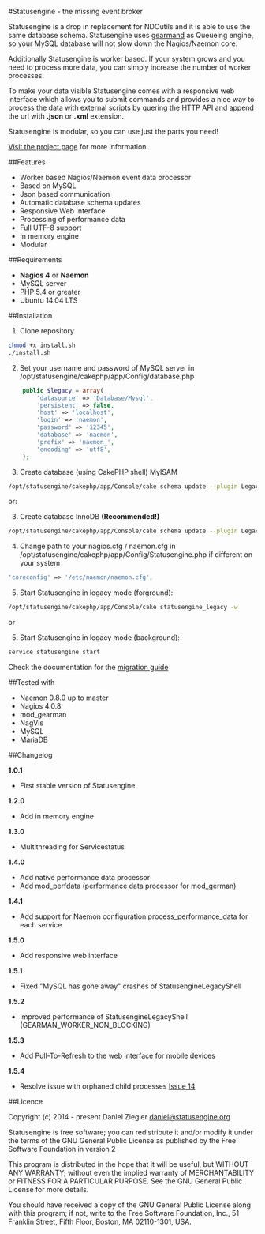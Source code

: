 #Statusengine  - the missing event broker

Statusengine is a drop in replacement for NDOutils and it is able to use the same
database schema. Statusengine uses [gearmand](https://github.com/gearman) as Queueing engine,
so your MySQL database will not slow down the Nagios/Naemon core.

Additionally Statusengine is worker based. If your system grows and you need to process
more data, you can simply increase the number of worker processes.

To make your data visible Statusengine comes with a responsive web interface which
allows you to submit commands and provides a nice way to process the data with external
scripts by quering the HTTP API and append the url with **.json** or **.xml** extension.

Statusengine is modular, so you can use just the parts you need!

[Visit the project page](http://www.statusengine.org) for more information.

##Features
- Worker based Nagios/Naemon event data processor
- Based on MySQL
- Json based communication
- Automatic database schema updates
- Responsive Web Interface
- Processing of performance data
- Full UTF-8 support
- In memory engine
- Modular

##Requirements
- **Nagios 4** or **Naemon**
- MySQL server
- PHP 5.4 or greater
- Ubuntu 14.04 LTS

##Installation

1) Clone repository
```bash
chmod +x install.sh
./install.sh
```

2) Set your username and password of MySQL server in /opt/statusengine/cakephp/app/Config/database.php
```php
	public $legacy = array(
		'datasource' => 'Database/Mysql',
		'persistent' => false,
		'host' => 'localhost',
		'login' => 'naemon',
		'password' => '12345',
		'database' => 'naemon',
		'prefix' => 'naemon_',
		'encoding' => 'utf8',
	);
```

3) Create database (using CakePHP shell) MyISAM
```bash
/opt/statusengine/cakephp/app/Console/cake schema update --plugin Legacy --file legacy_schema.php --connection legacy
```
or:

3) Create database InnoDB **(Recommended!)**
```bash
/opt/statusengine/cakephp/app/Console/cake schema update --plugin Legacy --file legacy_schema_innodb.php --connection legacy
```

4) Change path to your nagios.cfg / naemon.cfg in /opt/statusengine/cakephp/app/Config/Statusengine.php if different on your system
```php
'coreconfig' => '/etc/naemon/naemon.cfg',
```

5) Start Statusengine in legacy mode (forground):
```bash
/opt/statusengine/cakephp/app/Console/cake statusengine_legacy -w
```
or

5) Start Statusengine in legacy mode (background):
```bash
service statusengine start
```
Check the documentation for the [migration guide](http://statusengine.org/getting_started.php#migration)

##Tested with
- Naemon 0.8.0 up to master
- Nagios 4.0.8
- mod_gearman
- NagVis
- MySQL
- MariaDB

##Changelog

**1.0.1**
- First stable version of Statusengine

**1.2.0**
- Add in memory engine

**1.3.0**
- Multithreading for Servicestatus

**1.4.0**
- Add native performance data processor
- Add mod_perfdata (performance data processor for mod_german)

**1.4.1**
- Add support for Naemon configuration process_performance_data for each service

**1.5.0**
- Add responsive web interface

**1.5.1**
- Fixed "MySQL has gone away" crashes of StatusengineLegacyShell

**1.5.2**
- Improved performance of StatusengineLegacyShell (GEARMAN_WORKER_NON_BLOCKING)

**1.5.3**
- Add Pull-To-Refresh to the web interface for mobile devices

**1.5.4**
- Resolve issue with orphaned child processes [Issue 14](https://github.com/nook24/statusengine/issues/14)

##Licence

Copyright (c) 2014 - present Daniel Ziegler <daniel@statusengine.org>

Statusengine is free software; you can redistribute it and/or
modify it under the terms of the GNU General Public License
as published by the Free Software Foundation in version 2

This program is distributed in the hope that it will be useful,
but WITHOUT ANY WARRANTY; without even the implied warranty of
MERCHANTABILITY or FITNESS FOR A PARTICULAR PURPOSE.  See the
GNU General Public License for more details.

You should have received a copy of the GNU General Public License
along with this program; if not, write to the Free Software
Foundation, Inc., 51 Franklin Street, Fifth Floor, Boston, MA  02110-1301, USA.
